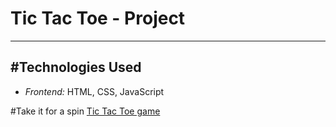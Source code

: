 # Tic Tac Toe - Project

---

#Technologies Used
---
* *Frontend:* HTML, CSS, JavaScript

#Take it for a spin
[Tic Tac Toe game](https://besarajruli.github.io/Tic-Tac-Toe/)
